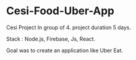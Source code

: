# Cesi-Food-Uber-App


Cesi Project In group of 4.
project duration 5 days.

Stack : Node.js, Firebase, Js, React.


Goal was to create an application like Uber Eat.
